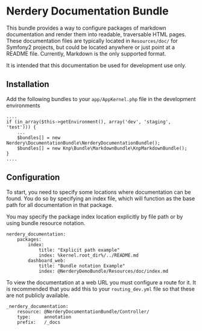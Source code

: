 Nerdery Documentation Bundle
============================

This bundle provides a way to configure packages of markdown documentation and
render them into readable, traversable HTML pages.
These documentation files are typically located in `Resources/doc/` for Symfony2
projects, but could be located anywhere or just point at a README file.
Currently, Markdown is the only supported format.

It is intended that this documentation be used for development use only.

Installation
------------

Add the following bundles to your `app/AppKernel.php` file in the development
environments

    ....
    if (in_array($this->getEnvironment(), array('dev', 'staging', 'test'))) {
        ...
        $bundles[] = new Nerdery\DocumentationBundle\NerderyDocumentationBundle();
        $bundles[] = new Knp\Bundle\MarkdownBundle\KnpMarkdownBundle();
    }
    ....

Configuration
-------------

To start, you need to specify some locations where documentation can be found.
You do so by specifying an index file, which will function as the base path for
all documentation in that package.

You may specify the package index location explicitly by file path or by using
bundle resource notation.

    nerdery_documentation:
        packages:
            index:
                title: "Explicit path example"
                index: %kernel.root_dir%/../README.md
            dashboard_web:
                title: "Bundle notation Example"
                index: @NerderyDemoBundle/Resources/doc/index.md

To view the documentation at a web URL you must configure a route for it. It is
recommended that you add this to your `routing_dev.yml` file so that these are
not publicly available.

    _nerdery_documentation:
        resource: @NerderyDocumentationBundle/Controller/
        type:     annotation
        prefix:   /_docs
